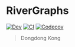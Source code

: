 # RiverGraphs

<!-- [![Stable](https://img.shields.io/badge/docs-stable-blue.svg)](https://jl-pkgs.github.io/RiverGraphs.jl/stable) -->
[![Dev](https://img.shields.io/badge/docs-dev-blue.svg)](https://jl-pkgs.github.io/RiverGraphs.jl/dev)
[![CI](https://github.com/jl-pkgs/RiverGraphs.jl/actions/workflows/CI.yml/badge.svg)](https://github.com/jl-pkgs/RiverGraphs.jl/actions/workflows/CI.yml)
[![Codecov](https://codecov.io/gh/jl-pkgs/RiverGraphs.jl/branch/main/graph/badge.svg)](https://codecov.io/gh/jl-pkgs/RiverGraphs.jl)

> Dongdong Kong
